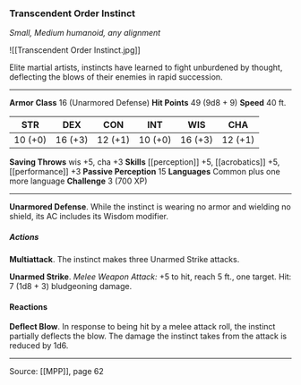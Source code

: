 ### Transcendent Order Instinct
_Small, Medium humanoid, any alignment_

![[Transcendent Order Instinct.jpg]]

Elite martial artists, instincts have learned to fight unburdened by thought, deflecting the blows of their enemies in rapid succession.




---

**Armor Class** 16 (Unarmored Defense)
**Hit Points** 49 (9d8 + 9)
**Speed** 40 ft.

| STR     | DEX     | CON     | INT     | WIS     | CHA     |
|---------|---------|---------|---------|---------|---------|
| 10 (+0) | 16 (+3) | 12 (+1) | 10 (+0) | 16 (+3) | 12 (+1) |

**Saving Throws** wis +5, cha +3
**Skills** [[perception]] +5, [[acrobatics]] +5, [[performance]] +3
**Passive Perception** 15
**Languages** Common plus one more language
**Challenge** 3 (700 XP)

---

**Unarmored Defense**. While the instinct is wearing no armor and wielding no shield, its AC includes its Wisdom modifier.

##### Actions
**Multiattack**. The instinct makes three Unarmed Strike attacks.

**Unarmed Strike**. _Melee Weapon Attack:_ +5 to hit, reach 5 ft., one target. Hit: 7 (1d8 + 3) bludgeoning damage.

#### Reactions
**Deflect Blow**. In response to being hit by a melee attack roll, the instinct partially deflects the blow. The damage the instinct takes from the attack is reduced by 1d6.


---

Source: [[MPP]], page 62